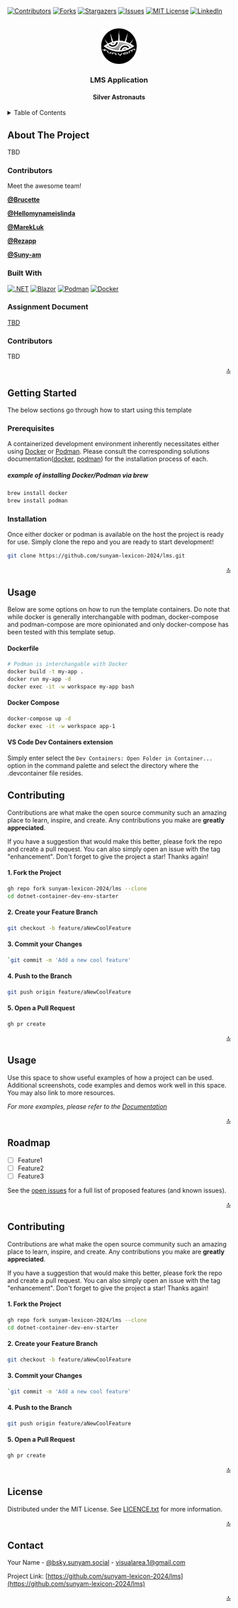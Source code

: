<a name="readme-top"></a>

<!-- PROJECT SHIELDS -->
[![Contributors][contributors-shield]][contributors-url]
[![Forks][forks-shield]][forks-url]
[![Stargazers][stars-shield]][stars-url]
[![Issues][issues-shield]][issues-url]
[![MIT License][license-shield]][license-url]
[![LinkedIn][linkedin-shield]][linkedin-url]



<!-- PROJECT LOGO -->
<br />
<div align="center">
  <a href="https://github.com/sunyam-lexicon-2024/lms">
    <img src=".docs/images/logo.png" alt="Logo" width="80" height="80">
  </a>

<h3 align="center"> LMS Application</h3>
<h4 align="center"> Silver Astronauts </h4>

</div>



<!-- TABLE OF CONTENTS -->
<details>
  <summary>Table of Contents</summary>
  <ol>
    <li>
      <a href="#about-the-project">About The Project</a>
      <ul>
        <li><a href="#contributors">Built With</a></li>
        <li><a href="#built-with">Built With</a></li>
        <li><a href="#assignment-document">Built With</a></li>
        <li><a href="#contributors">Built With</a></li>
      </ul>
    </li>
    <li>
      <a href="#getting-started">Getting Started</a>
      <ul>
        <li><a href="#prerequisites">Prerequisites</a></li>
        <li><a href="#installation">Installation</a></li>
      </ul>
    </li>
    <li><a href="#usage">Usage</a></li>
    <li><a href="#contributing">Contributing</a></li>
    <li><a href="#license">License</a></li>
    <li><a href="#contact">Contact</a></li>
    <li><a href="#acknowledgments">Acknowledgments</a></li>
  </ol>
</details>



<!-- ABOUT THE PROJECT -->
## About The Project

TBD


### Contributors

Meet the awesome team!


**[@Brucette](https://github.com/brucette)**

**[@Hellomynameislinda](https://github.com/hellomynameislinda)**

**[@MarekLuk](https://github.com/MarekLuk)**

**[@Rezapp](https://github.com/rezapps)**

**[@Suny-am](https://github.com/suny-am)**



### Built With

[![.NET][.NET]][.NET-url]
[![Blazor][Blazor]][Blazor-url]
[![Podman][Podman]][Podman-url]
[![Docker][Docker]][Docker-url]



### Assignment Document

[TBD](.tbd)



### Contributors

TBD

<p align="right"><a href="#readme-top">🔝</a></p>



<!-- GETTING STARTED -->
## Getting Started

The below sections go through how to start using this template

### Prerequisites

A containerized development environment inherently necessitates either using [Docker](https://www.docker.com) or [Podman](https://podman.io).
Please consult the corresponding solutions documentation([docker](https://docs.docker.com), [podman](https://podman.io/docs)) for the installation process of each.

##### example of installing Docker/Podman via brew 
```sh
brew install docker
brew install podman
```

### Installation

Once either docker or podman is available on the host the project is ready for use. Simply clone the repo and you are ready to start development!

   ```sh
   git clone https://github.com/sunyam-lexicon-2024/lms.git
   ```


<p align="right"><a href="#readme-top">🔝</a></p>


## Usage

Below are some options on how to run the template containers.
Do note that while docker is generally interchangable with podman, docker-compose and podman-compose are more opinionated and only docker-compose 
has been tested with this template setup.

#### Dockerfile
   ```sh
   # Podman is interchangable with Docker
   docker build -t my-app .
   docker run my-app -d
   docker exec -it -w workspace my-app bash
   ```
#### Docker Compose
   ```sh
   docker-compose up -d
   docker exec -it -w workspace app-1
   ```
#### VS Code Dev Containers extension
Simply enter select the `Dev Containers: Open Folder in Container...` option in the command palette and select the directory where the .devcontainer file resides. 

<!-- CONTRIBUTING -->
## Contributing

Contributions are what make the open source community such an amazing place to learn, inspire, and create. Any contributions you make are **greatly appreciated**.

If you have a suggestion that would make this better, please fork the repo and create a pull request. You can also simply open an issue with the tag "enhancement".
Don't forget to give the project a star! Thanks again!

#### 1. Fork the Project
```sh
gh repo fork sunyam-lexicon-2024/lms --clone
cd dotnet-container-dev-env-starter
```
#### 2. Create your Feature Branch 
```sh
git checkout -b feature/aNewCoolFeature
```
#### 3. Commit your Changes 
```sh
`git commit -m 'Add a new cool feature'
```
#### 4. Push to the Branch 
```sh
git push origin feature/aNewCoolFeature
```
#### 5. Open a Pull Request
```sh
gh pr create 
```

<p align="right"><a href="#readme-top">🔝</a></p>



<!-- USAGE EXAMPLES -->
## Usage

Use this space to show useful examples of how a project can be used. Additional screenshots, code examples and demos work well in this space. You may also link to more resources.

_For more examples, please refer to the [Documentation](https://example.com)_

<p align="right"><a href="#readme-top">🔝</a></p>



<!-- ROADMAP -->
## Roadmap

- [ ] Feature1
- [ ] Feature2
- [ ] Feature3

See the [open issues](https://github.com/sunyam-lexicon-2024/lms/issues) for a full list of proposed features (and known issues).

<p align="right"><a href="#readme-top">🔝</a></p>



<!-- CONTRIBUTING -->
## Contributing

Contributions are what make the open source community such an amazing place to learn, inspire, and create. Any contributions you make are **greatly appreciated**.

If you have a suggestion that would make this better, please fork the repo and create a pull request. You can also simply open an issue with the tag "enhancement".
Don't forget to give the project a star! Thanks again!

#### 1. Fork the Project
```sh
gh repo fork sunyam-lexicon-2024/lms --clone
cd dotnet-container-dev-env-starter
```
#### 2. Create your Feature Branch 
```sh
git checkout -b feature/aNewCoolFeature
```
#### 3. Commit your Changes 
```sh
`git commit -m 'Add a new cool feature'
```
#### 4. Push to the Branch 
```sh
git push origin feature/aNewCoolFeature
```
#### 5. Open a Pull Request
```sh
gh pr create 
```

<p align="right"><a href="#readme-top">🔝</a></p>



<!-- LICENSE -->
## License

Distributed under the MIT License. See [LICENCE.txt](LICENCE.txt) for more information.

<p align="right"><a href="#readme-top">🔝</a></p>



<!-- CONTACT -->
## Contact

Your Name - [@bsky.sunyam.social](https://bsky.app/profile/bsky.sunyam.social) - visualarea.1@gmail.com

Project Link: [https://github.com/sunyam-lexicon-2024/lms](https://github.com/sunyam-lexicon-2024/lms)

<p align="right"><a href="#readme-top">🔝</a></p>


<!-- MARKDOWN LINKS & IMAGES -->
<!-- https://www.markdownguide.org/basic-syntax/#reference-style-links -->
[contributors-shield]: https://img.shields.io/github/contributors/sunyam-lexicon-2024/lms.svg?style=for-the-badge
[contributors-url]: https://github.com/sunyam-lexicon-2024/lms/graphs/contributors
[forks-shield]: https://img.shields.io/github/forks/sunyam-lexicon-2024/lms?style=for-the-badge
[forks-url]: https://github.com/sunyam-lexicon-2024/lms/network/members
[stars-shield]: https://img.shields.io/github/stars/sunyam-lexicon-2024/lms.svg?style=for-the-badge
[stars-url]: https://github.com/sunyam-lexicon-2024/lms/stargazers
[issues-shield]: https://img.shields.io/github/issues/sunyam-lexicon-2024/lms.svg?style=for-the-badge
[issues-url]: https://github.com/sunyam-lexicon-2024/lms/issues
[license-shield]: https://img.shields.io/github/license/sunyam-lexicon-2024/lms.svg?style=for-the-badge
[license-url]: https://github.com/sunyam-lexicon-2024/lms/blob/master/LICENSE.txt
[linkedin-shield]: https://img.shields.io/badge/-LinkedIn-black.svg?style=for-the-badge&logo=linkedin&colorB=555
[linkedin-url]: https://linkedin.com/in/carl-sandberg-01070a2b6/
[product-screenshot]: .docs/images/screenshot.png
[Docker]: https://img.shields.io/badge/docker-2496ED?style=for-the-badge&logo=docker&logoColor=white
[Docker-url]:https://docker.com
[Podman]: https://img.shields.io/badge/podman-000000?style=for-the-badge&logo=podman&logoColor=white&logoSize=large&color=892CA0
[Podman-url]:https://podman.io
[.NET]: https://img.shields.io/badge/.NET-5C2D91?style=for-the-badge&logo=.net&logoColor=white
[.NET-url]: https://dotnet.microsoft.com/
[Blazor]: https://img.shields.io/badge/blazor-512BD4?style=for-the-badge&logo=blazor
[Blazor-url]:https://dotnet.microsoft.com/en-us/apps/aspnet/web-apps/blazor
